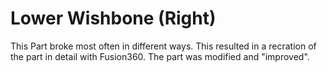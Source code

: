 # Lower Wishbone (Right)
This Part broke most often in different ways.
This resulted in a recration of the part in detail with Fusion360.
The part was modified and "improved".
